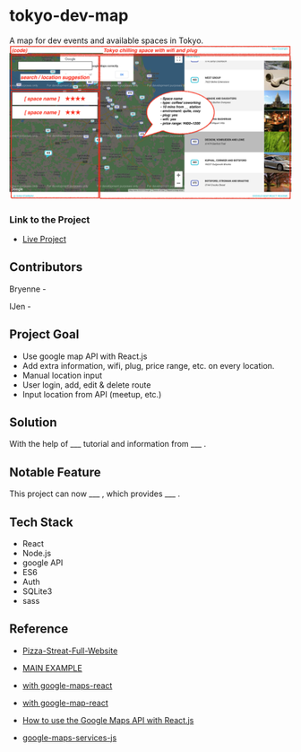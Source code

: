 # tokyo-dev-map
A map for dev events and available spaces in Tokyo.
![Project Image](src/draft.png)

### Link to the Project
* [Live Project](https://github.com/theyij/tokyo-dev-map/) 

## Contributors 
Bryenne - 

IJen -

## Project Goal
* Use google map API with React.js
* Add extra information, wifi, plug, price range, etc. on every location.
* Manual location input
* User login, add, edit & delete route
* Input location from API (meetup, etc.)

## Solution
With the help of ___ tutorial and information from ___ . 

## Notable Feature
This project can now ___ , which provides ___ .

## Tech Stack
* React
* Node.js
* google API
* ES6
* Auth
* SQLite3
* sass

## Reference 
* [Pizza-Streat-Full-Website](https://github.com/Rogulik/Pizza-Streat-Full-Website/blob/master/src/locationsPage/components/GoogleMap.js)
* [MAIN EXAMPLE](http://google-map-react.github.io/google-map-react/map/main/)

* [with google-maps-react](https://codesandbox.io/s/eloquent-cori-jp0l4?fontsize=14&hidenavigation=1&theme=dark)

* [with google-map-react](https://www.npmjs.com/package/google-map-react)

* [How to use the Google Maps API with React.js](https://dev.to/jessicabetts/how-to-use-google-maps-api-and-react-js-26c2)

* [google-maps-services-js](https://github.com/googlemaps/google-maps-services-js)
